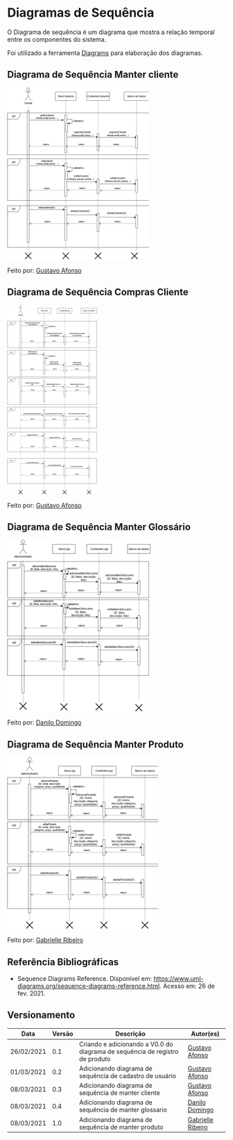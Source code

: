 # Diagramas de Sequência

O Diagrama de sequência é um diagrama que mostra a relação temporal entre os componentes do sistema.

Foi utilizado a ferramenta [Diagrams](www.diagrams.net) para elaboração dos diagramas.

## Diagrama de Sequência Manter cliente

![alt text](../../img/uml/Diagrama_sequencia_manter_cliente.png)

Feito por: [Gustavo Afonso](https://github.com/GustavoAPS)

## Diagrama de Sequência Compras Cliente

![alt text](../../img/uml/Diagrama_sequencia_compras_cliente.png)

Feito por: [Gustavo Afonso](https://github.com/GustavoAPS)


## Diagrama de Sequência Manter Glossário

![alt text](../../img/uml/Diagrama_sequencia_administrador_manter_glossario.png)

Feito por: [Danilo Domingo](https://github.com/danilow200)

## Diagrama de Sequência Manter Produto

![alt text](../../img/uml/Diagrama_sequencia_administrador_manter_produto.png)

Feito por: [Gabrielle Ribeiro](https://github.com/Gabrielle-Ribeiro)
 

## Referência Bibliográficas
- Sequence Diagrams Reference. Disponível em: https://www.uml-diagrams.org/sequence-diagrams-reference.html. Acesso em: 26 de fev. 2021.


## Versionamento

| Data | Versão | Descrição | Autor(es) |
|------|------|------|------|
|26/02/2021|0.1|Criando e adicionando a V0.0 do diagrama de sequência de registro de produto|[Gustavo Afonso](https://github.com/GustavoAPS)|
|01/03/2021|0.2|Adicionando diagrama de sequência de cadastro de usuário|[Gustavo Afonso](https://github.com/GustavoAPS)|
|08/03/2021|0.3|Adicionando diagrama de sequência de manter cliente|[Gustavo Afonso](https://github.com/GustavoAPS)|
|08/03/2021|0.4|Adicionando diagrama de sequência de manter glossario|[Danilo Domingo](https://github.com/danilow200)|
|08/03/2021|1.0|Adicionando diagrama de sequência de manter produto| [Gabrielle Ribeiro](https://github.com/Gabrielle-Ribeiro)|
